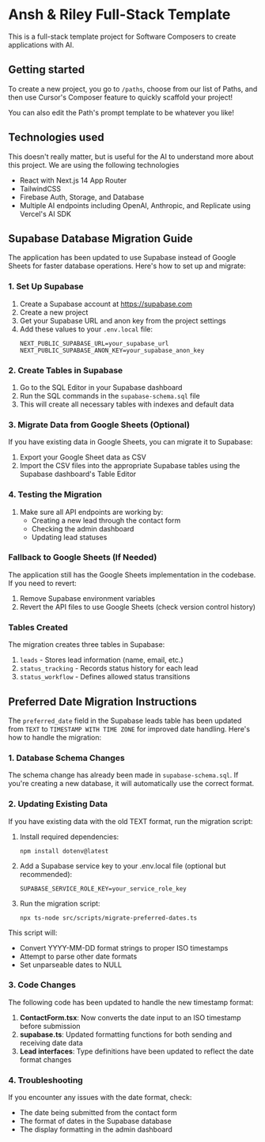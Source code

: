 # Ansh & Riley Full-Stack Template

This is a full-stack template project for Software Composers to create  applications with AI.

## Getting started
To create a new project, you go to `/paths`, choose from our list of Paths, and then use Cursor's Composer feature to quickly scaffold your project!

You can also edit the Path's prompt template to be whatever you like!

## Technologies used
This doesn't really matter, but is useful for the AI to understand more about this project. We are using the following technologies
- React with Next.js 14 App Router
- TailwindCSS
- Firebase Auth, Storage, and Database
- Multiple AI endpoints including OpenAI, Anthropic, and Replicate using Vercel's AI SDK

## Supabase Database Migration Guide

The application has been updated to use Supabase instead of Google Sheets for faster database operations. Here's how to set up and migrate:

### 1. Set Up Supabase

1. Create a Supabase account at https://supabase.com
2. Create a new project
3. Get your Supabase URL and anon key from the project settings
4. Add these values to your `.env.local` file:
   ```
   NEXT_PUBLIC_SUPABASE_URL=your_supabase_url
   NEXT_PUBLIC_SUPABASE_ANON_KEY=your_supabase_anon_key
   ```

### 2. Create Tables in Supabase

1. Go to the SQL Editor in your Supabase dashboard
2. Run the SQL commands in the `supabase-schema.sql` file
3. This will create all necessary tables with indexes and default data

### 3. Migrate Data from Google Sheets (Optional)

If you have existing data in Google Sheets, you can migrate it to Supabase:

1. Export your Google Sheet data as CSV
2. Import the CSV files into the appropriate Supabase tables using the Supabase dashboard's Table Editor

### 4. Testing the Migration

1. Make sure all API endpoints are working by:
   - Creating a new lead through the contact form
   - Checking the admin dashboard
   - Updating lead statuses

### Fallback to Google Sheets (If Needed)

The application still has the Google Sheets implementation in the codebase. If you need to revert:

1. Remove Supabase environment variables
2. Revert the API files to use Google Sheets (check version control history)

### Tables Created

The migration creates three tables in Supabase:

1. `leads` - Stores lead information (name, email, etc.)
2. `status_tracking` - Records status history for each lead
3. `status_workflow` - Defines allowed status transitions

## Preferred Date Migration Instructions

The `preferred_date` field in the Supabase leads table has been updated from `TEXT` to `TIMESTAMP WITH TIME ZONE` for improved date handling. Here's how to handle the migration:

### 1. Database Schema Changes

The schema change has already been made in `supabase-schema.sql`. If you're creating a new database, it will automatically use the correct format.

### 2. Updating Existing Data

If you have existing data with the old TEXT format, run the migration script:

1. Install required dependencies:
   ```
   npm install dotenv@latest
   ```

2. Add a Supabase service key to your .env.local file (optional but recommended):
   ```
   SUPABASE_SERVICE_ROLE_KEY=your_service_role_key
   ```

3. Run the migration script:
   ```
   npx ts-node src/scripts/migrate-preferred-dates.ts
   ```

This script will:
- Convert YYYY-MM-DD format strings to proper ISO timestamps
- Attempt to parse other date formats
- Set unparseable dates to NULL

### 3. Code Changes

The following code has been updated to handle the new timestamp format:

1. **ContactForm.tsx**: Now converts the date input to an ISO timestamp before submission
2. **supabase.ts**: Updated formatting functions for both sending and receiving date data
3. **Lead interfaces**: Type definitions have been updated to reflect the date format changes

### 4. Troubleshooting

If you encounter any issues with the date format, check:
- The date being submitted from the contact form
- The format of dates in the Supabase database
- The display formatting in the admin dashboard